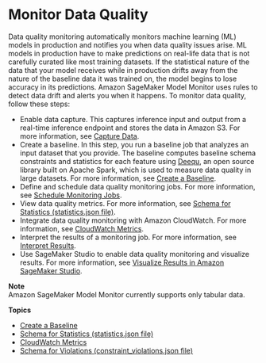 # Monitor Data Quality<a name="model-monitor-data-quality"></a>

Data quality monitoring automatically monitors machine learning \(ML\) models in production and notifies you when data quality issues arise\. ML models in production have to make predictions on real\-life data that is not carefully curated like most training datasets\. If the statistical nature of the data that your model receives while in production drifts away from the nature of the baseline data it was trained on, the model begins to lose accuracy in its predictions\. Amazon SageMaker Model Monitor uses rules to detect data drift and alerts you when it happens\. To monitor data quality, follow these steps:
+ Enable data capture\. This captures inference input and output from a real\-time inference endpoint and stores the data in Amazon S3\. For more information, see [Capture Data](model-monitor-data-capture.md)\.
+ Create a baseline\. In this step, you run a baseline job that analyzes an input dataset that you provide\. The baseline computes baseline schema constraints and statistics for each feature using [Deequ](https://github.com/awslabs/deequ), an open source library built on Apache Spark, which is used to measure data quality in large datasets\. For more information, see [Create a Baseline](model-monitor-create-baseline.md)\.
+ Define and schedule data quality monitoring jobs\. For more information, see [Schedule Monitoring Jobs](model-monitor-scheduling.md)\.
+ View data quality metrics\. For more information, see [Schema for Statistics \(statistics\.json file\)](model-monitor-interpreting-statistics.md)\.
+ Integrate data quality monitoring with Amazon CloudWatch\. For more information, see [CloudWatch Metrics](model-monitor-interpreting-cloudwatch.md)\.
+ Interpret the results of a monitoring job\. For more information, see [Interpret Results](model-monitor-interpreting-results.md)\.
+ Use SageMaker Studio to enable data quality monitoring and visualize results\. For more information, see [Visualize Results in Amazon SageMaker Studio](model-monitor-interpreting-visualize-results.md)\.

**Note**  
Amazon SageMaker Model Monitor currently supports only tabular data\.

**Topics**
+ [Create a Baseline](model-monitor-create-baseline.md)
+ [Schema for Statistics \(statistics\.json file\)](model-monitor-interpreting-statistics.md)
+ [CloudWatch Metrics](model-monitor-interpreting-cloudwatch.md)
+ [Schema for Violations \(constraint\_violations\.json file\)](model-monitor-interpreting-violations.md)